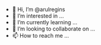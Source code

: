 - 👋 Hi, I’m @arulregins
- 👀 I’m interested in ...
- 🌱 I’m currently learning ...
- 💞️ I’m looking to collaborate on ...
- 📫 How to reach me ...

<!---
arulregins/arulregins is a ✨ special ✨ repository because its `README.md` (this file) appears on your GitHub profile.
You can click the Preview link to take a look at your changes.
--->
